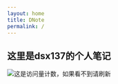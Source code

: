 ```yaml
---
layout: home
title: DNote
permalink: /
---
```



## 这里是dsx137的个人笔记

![这是访问量计数，如果看不到请刷新](https://jwenjian-visitor-badge-5.glitch.me/badge?page_id=dsx137.DNote.website)
